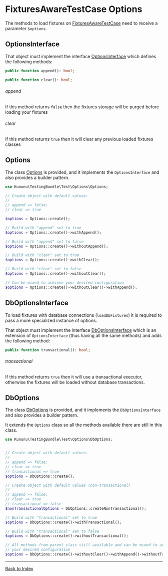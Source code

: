 # FixturesAwareTestCase Options

The methods to load fixtures on [FixturesAwareTestCase](../../src/Test/FixturesAwareTestCase.php) need to receive a parameter `$options`.

## OptionsInterface

That object must implement the interface [OptionsInterface](../../src/Test/Options/OptionsInterface.php) which defines the following methods:

```php
public function append(): bool;

public function clear(): bool;
```

###### append

If this method returns `false` then the fixtures storage will be purged before loading your fixtures

###### clear

If this method returns `true` then it will clear any previous loaded fixtures classes

## Options

The class [Options](../../src/Test/Options/Options.php) is provided, and it implements the `OptionsInterface` and also provides a builder pattern.

```php
use Kununu\TestingBundle\Test\Options\Options;

// Create object with default values:
//
// append => false;
// clear => true

$options = Options::create();

// Build with "append" set to true
$options = Options::create()->withAppend();

// Build with "append" set to false
$options = Options::create()->withoutAppend();

// Build with "clear" set to true
$options = Options::create()->withClear();

// Build with "clear" set to false
$options = Options::create()->withoutClear();

// Can be mixed to achieve your desired configuration
$options = Options::create()->withoutClear()->withAppend();

```

## DbOptionsInterface

To load fixtures with database connections (`loadDbFixtures`) it is required to pass a more specialized instance of options.

That object must implement the interface [DbOptionsInterface](../../src/Test/Options/DbOptionsInterface.php) which is an extension of `OptionsInterface` (thus having all the same methods) and adds the following method:

```php
public function transactional(): bool;
```

###### transactional

If this method returns `true` then it will use a transactional executor, otherwise the fixtures will be loaded without database transactions.

## DbOptions

The class [DbOptions](../../src/Test/Options/DbOptions.php) is provided, and it implements the `DbOptionsInterface` and also provides a builder pattern.

It extends the `Options` class so all the methods available there are still in this class.

```php
use Kununu\TestingBundle\Test\Options\DbOptions;


// Create object with default values:
//
// append => false;
// clear => true
// transactional => true
$options = DbOptions::create();

// Create object with default values (non-transactional)
//
// append => false;
// clear => true
// transactional => false
$nonTransactionalOptions = DbOptions::createNonTransactional();

// Build with "transactional" set to true
$options = DbOptions::create()->withTransactional();

// Build with "transactional" set to false
$options = DbOptions::create()->withoutTransactional();

// All methods from parent class still available and can be mixed to achieve
// your desired configuration
$options = DbOptions::create()->withoutClear()->withAppend()->withoutTransactional();
```

---

[Back to Index](../../README.md)
